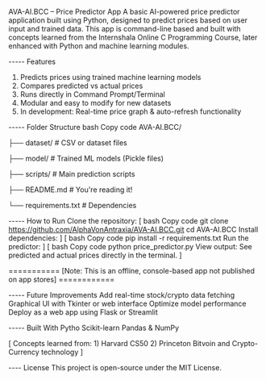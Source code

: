 AVA-AI.BCC – Price Predictor App
A basic AI-powered price predictor application built using Python, designed to predict prices based on user input and trained data. This app is command-line based and built with concepts learned from the Internshala Online C Programming Course, later enhanced with Python and machine learning modules.

----- Features
1. Predicts prices using trained machine learning models
2. Compares predicted vs actual prices
3. Runs directly in Command Prompt/Terminal
4. Modular and easy to modify for new datasets
5. In development: Real-time price graph & auto-refresh functionality

----- Folder Structure
bash
Copy code
AVA-AI.BCC/

├── dataset/               # CSV or dataset files

├── model/                 # Trained ML models (Pickle files)

├── scripts/               # Main prediction scripts

├── README.md              # You're reading it!

└── requirements.txt       # Dependencies


----- How to Run
Clone the repository:
[
bash
Copy code
git clone https://github.com/AlphaVonAntraxia/AVA-AI.BCC.git
cd AVA-AI.BCC
Install dependencies:
]
[
bash
Copy code
pip install -r requirements.txt
Run the predictor:
]
[
bash
Copy code
python price_predictor.py
View output: See predicted and actual prices directly in the terminal.
]

=========== [Note: This is an offline, console-based app not published on app stores] ============

----- Future Improvements
Add real-time stock/crypto data fetching
Graphical UI with Tkinter or web interface
Optimize model performance
Deploy as a web app using Flask or Streamlit

----- Built With
Pytho
Scikit-learn
Pandas & NumPy

[
Concepts learned from: 1) Harvard CS50
                        2) Princeton Bitvoin and Crypto-Currency technology
]                        

---- License
This project is open-source under the MIT License.
